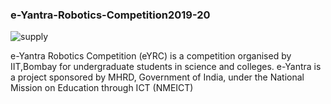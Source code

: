 ### e-Yantra-Robotics-Competition2019-20
![supply](https://user-images.githubusercontent.com/52012982/122685505-6383b480-d229-11eb-91fd-4bc09a1a499d.png)

e-Yantra Robotics Competition (eYRC) is a competition organised by IIT,Bombay for undergraduate students in science and colleges. e-Yantra is a project sponsored by MHRD, Government of India, under the National Mission on Education through ICT (NMEICT)
